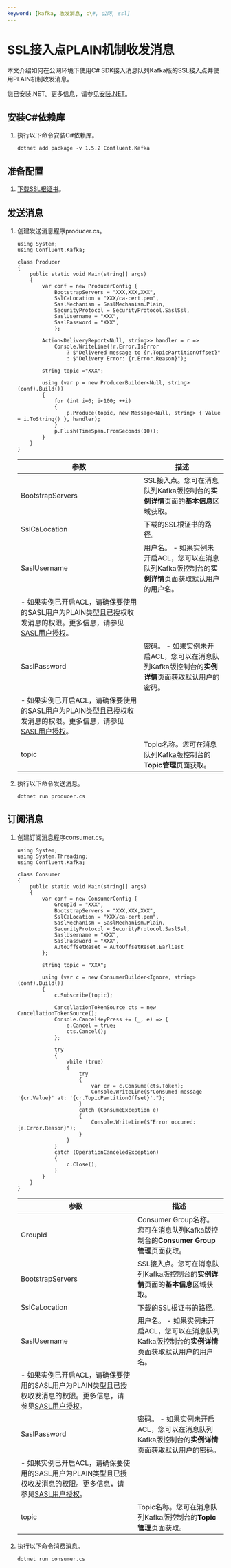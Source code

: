 ```yaml
---
keyword: [kafka, 收发消息, c\#, 公网, ssl]
---
```


# SSL接入点PLAIN机制收发消息

本文介绍如何在公网环境下使用C\# SDK接入消息队列Kafka版的SSL接入点并使用PLAIN机制收发消息。

您已安装.NET。更多信息，请参见[安装.NET](https://dotnet.microsoft.com/download)。

## 安装C\#依赖库

1.  执行以下命令安装C\#依赖库。

    ```
    dotnet add package -v 1.5.2 Confluent.Kafka
    ```


## 准备配置

1.  [下载SSL根证书](https://code.aliyun.com/alikafka/aliware-kafka-demos/raw/master/kafka-php-demo/vpc-ssl/ca-cert.pem)。


## 发送消息

1.  创建发送消息程序producer.cs。

    ```
    using System;
    using Confluent.Kafka;
    
    class Producer
    {
        public static void Main(string[] args)
        {
            var conf = new ProducerConfig {
                BootstrapServers = "XXX,XXX,XXX",
                SslCaLocation = "XXX/ca-cert.pem",
                SaslMechanism = SaslMechanism.Plain,
                SecurityProtocol = SecurityProtocol.SaslSsl,
                SaslUsername = "XXX",
                SaslPassword = "XXX",
                };
    
            Action<DeliveryReport<Null, string>> handler = r =>
                Console.WriteLine(!r.Error.IsError
                    ? $"Delivered message to {r.TopicPartitionOffset}"
                    : $"Delivery Error: {r.Error.Reason}");
    
            string topic ="XXX";
    
            using (var p = new ProducerBuilder<Null, string>(conf).Build())
            {
                for (int i=0; i<100; ++i)
                {
                    p.Produce(topic, new Message<Null, string> { Value = i.ToString() }, handler);
                }
                p.Flush(TimeSpan.FromSeconds(10));
            }
        }
    }
    ```

    |参数|描述|
    |--|--|
    |BootstrapServers|SSL接入点。您可在消息队列Kafka版控制台的**实例详情**页面的**基本信息**区域获取。|
    |SslCaLocation|下载的SSL根证书的路径。|
    |SaslUsername|用户名。    -   如果实例未开启ACL，您可以在消息队列Kafka版控制台的**实例详情**页面获取默认用户的用户名。
    -   如果实例已开启ACL，请确保要使用的SASL用户为PLAIN类型且已授权收发消息的权限。更多信息，请参见[SASL用户授权](/intl.zh-CN/权限控制/SASL用户授权.md)。 |
    |SaslPassword|密码。    -   如果实例未开启ACL，您可以在消息队列Kafka版控制台的**实例详情**页面获取默认用户的密码。
    -   如果实例已开启ACL，请确保要使用的SASL用户为PLAIN类型且已授权收发消息的权限。更多信息，请参见[SASL用户授权](/intl.zh-CN/权限控制/SASL用户授权.md)。 |
    |topic|Topic名称。您可在消息队列Kafka版控制台的**Topic管理**页面获取。|

2.  执行以下命令发送消息。

    ```
    dotnet run producer.cs
    ```


## 订阅消息

1.  创建订阅消息程序consumer.cs。

    ```
    using System;
    using System.Threading;
    using Confluent.Kafka;
    
    class Consumer
    {
        public static void Main(string[] args)
        {
            var conf = new ConsumerConfig {
                GroupId = "XXX",
                BootstrapServers = "XXX,XXX,XXX",
                SslCaLocation = "XXX/ca-cert.pem",
                SaslMechanism = SaslMechanism.Plain,
                SecurityProtocol = SecurityProtocol.SaslSsl,
                SaslUsername = "XXX",
                SaslPassword = "XXX",
                AutoOffsetReset = AutoOffsetReset.Earliest
            };
    
            string topic = "XXX";
    
            using (var c = new ConsumerBuilder<Ignore, string>(conf).Build())
            {
                c.Subscribe(topic);
    
                CancellationTokenSource cts = new CancellationTokenSource();
                Console.CancelKeyPress += (_, e) => {
                    e.Cancel = true;
                    cts.Cancel();
                };
    
                try
                {
                    while (true)
                    {
                        try
                        {
                            var cr = c.Consume(cts.Token);
                            Console.WriteLine($"Consumed message '{cr.Value}' at: '{cr.TopicPartitionOffset}'.");
                        }
                        catch (ConsumeException e)
                        {
                            Console.WriteLine($"Error occured: {e.Error.Reason}");
                        }
                    }
                }
                catch (OperationCanceledException)
                {
                    c.Close();
                }
            }
        }
    }
    ```

    |参数|描述|
    |--|--|
    |GroupId|Consumer Group名称。您可在消息队列Kafka版控制台的**Consumer Group管理**页面获取。|
    |BootstrapServers|SSL接入点。您可在消息队列Kafka版控制台的**实例详情**页面的**基本信息**区域获取。|
    |SslCaLocation|下载的SSL根证书的路径。|
    |SaslUsername|用户名。    -   如果实例未开启ACL，您可以在消息队列Kafka版控制台的**实例详情**页面获取默认用户的用户名。
    -   如果实例已开启ACL，请确保要使用的SASL用户为PLAIN类型且已授权收发消息的权限。更多信息，请参见[SASL用户授权](/intl.zh-CN/权限控制/SASL用户授权.md)。 |
    |SaslPassword|密码。    -   如果实例未开启ACL，您可以在消息队列Kafka版控制台的**实例详情**页面获取默认用户的密码。
    -   如果实例已开启ACL，请确保要使用的SASL用户为PLAIN类型且已授权收发消息的权限。更多信息，请参见[SASL用户授权](/intl.zh-CN/权限控制/SASL用户授权.md)。 |
    |topic|Topic名称。您可在消息队列Kafka版控制台的**Topic管理**页面获取。|

2.  执行以下命令消费消息。

    ```
    dotnet run consumer.cs
    ```


